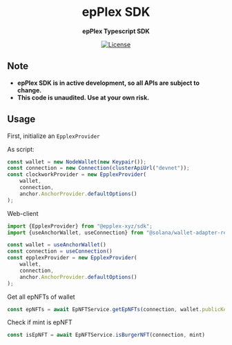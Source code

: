 <h1 align="center">epPlex SDK</h1>
<p align="center"><strong>epPlex Typescript SDK</strong></p>

<div align="center">

  <a href="https://opensource.org/licenses/MIT">![License](https://img.shields.io/badge/License-MIT-yellow.svg)</a>

</div>

## Note

- **epPlex SDK is in active development, so all APIs are subject to change.**
- **This code is unaudited. Use at your own risk.**


## Usage

First, initialize an `EpplexProvider`

As script:
```javascript
const wallet = new NodeWallet(new Keypair());
const connection = new Connection(clusterApiUrl("devnet"));
const clockworkProvider = new EpplexProvider(
    wallet,
    connection,
    anchor.AnchorProvider.defaultOptions()
);

```

Web-client
```javascript
import {EpplexProvider} from "@epplex-xyz/sdk";
import {useAnchorWallet, useConnection} from "@solana/wallet-adapter-react";

const wallet = useAnchorWallet()
const connection = useConnection()
const epplexProvider = new EpplexProvider(
    wallet,
    connection,
    anchor.AnchorProvider.defaultOptions()
);
```

Get all epNFTs of wallet
```javascript
const epNFTs = await EpNFTService.getEpNFTs(connection, wallet.publicKey)
```


Check if mint is epNFT
```javascript
const isEpNFT = await EpNFTService.isBurgerNFT(connection, mint)
```